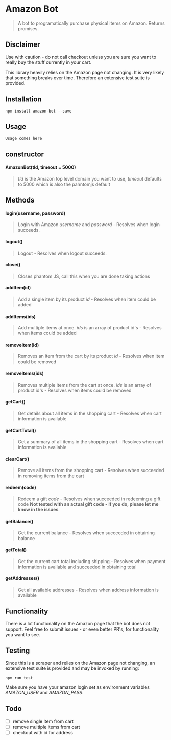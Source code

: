 # Amazon Bot

> A bot to programatically purchase physical items on Amazon. Returns promises.

## Disclaimer
Use with caution - do not call checkout unless you are sure you want to really buy the stuff currently in your cart.

This library heavily relies on the Amazon page not changing. It is very likely that something breaks over time. Therefore an extensive test suite is provided.

## Installation
    npm install amazon-bot --save

## Usage
``` JavaScript
Usage comes here
```

## constructor
#### AmazonBot(tld, timeout = 5000)
>*tld* is the Amazon top level domain you want to use, *timeout* defaults to 5000 which is also the pahntomjs default

## Methods
#### login(username, password)
>Login with Amazon *username* and *password* - Resolves when login succeeds.

#### logout()
>Logout - Resolves when logout succeeds.

#### close()
>Closes phantom JS, call this when you are done taking actions

#### addItem(id)
>Add a single item by its product *id* - Resolves when item could be added

#### addItems(ids)
>Add multiple items at once. *ids* is an array of product id's - Resolves when items could be added

#### removeItem(id)
>Removes an item from the cart by its product *id* - Resolves when item could be removed

#### removeItems(ids)
>Removes multiple items from the cart at once. *ids* is an array of product id's - Resolves when items could be removed

#### getCart()
>Get details about all items in the shopping cart - Resolves when cart information is available

#### getCartTotal()
>Get a summary of all items in the shopping cart - Resolves when cart information is available

#### clearCart()
>Remove all items from the shopping cart - Resolves when succeeded in removing items from the cart

#### redeem(code)
>Redeem a gift *code* - Resolves when succeeded in redeeming a gift code **Not tested with an actual gift code - if you do, please let me know in the issues**

#### getBalance()
>Get the current balance - Resolves when succeeded in obtaining balance

#### getTotal()
>Get the current cart total including shipping - Resolves when payment information is available and succeeded in obtaining total

#### getAddresses()
>Get all available addresses - Resolves when address information is available

## Functionality
There is a lot functionality on the Amazon page that the bot does not support. Feel free to submit issues - or even better PR's, for functionality you want to see.

## Testing
Since this is a scraper and relies on the Amazon page not changing, an extensive test suite is provided and may be invoked by running:

    npm run test

Make sure you have your amazon login set as environment variables *AMAZON_USER* and *AMAZON_PASS*.

## Todo
- [ ] remove single item from cart
- [ ] remove multiple items from cart
- [ ] checkout with id for address
